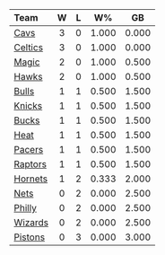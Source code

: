 | Team                            |  W  |  L  |  W%   |  GB   |
|:--------------------------------|:---:|:---:|:-----:|:-----:|
| [Cavs](/r/clevelandcavs)        |  3  |  0  | 1.000 | 0.000 |
| [Celtics](/r/bostonceltics)     |  3  |  0  | 1.000 | 0.000 |
| [Magic](/r/OrlandoMagic)        |  2  |  0  | 1.000 | 0.500 |
| [Hawks](/r/AtlantaHawks)        |  2  |  0  | 1.000 | 0.500 |
| [Bulls](/r/chicagobulls)        |  1  |  1  | 0.500 | 1.500 |
| [Knicks](/r/NYKnicks)           |  1  |  1  | 0.500 | 1.500 |
| [Bucks](/r/MkeBucks)            |  1  |  1  | 0.500 | 1.500 |
| [Heat](/r/heat)                 |  1  |  1  | 0.500 | 1.500 |
| [Pacers](/r/pacers)             |  1  |  1  | 0.500 | 1.500 |
| [Raptors](/r/torontoraptors)    |  1  |  1  | 0.500 | 1.500 |
| [Hornets](/r/CharlotteHornets)  |  1  |  2  | 0.333 | 2.000 |
| [Nets](/r/GoNets)               |  0  |  2  | 0.000 | 2.500 |
| [Philly](/r/sixers)             |  0  |  2  | 0.000 | 2.500 |
| [Wizards](/r/washingtonwizards) |  0  |  2  | 0.000 | 2.500 |
| [Pistons](/r/DetroitPistons)    |  0  |  3  | 0.000 | 3.000 |